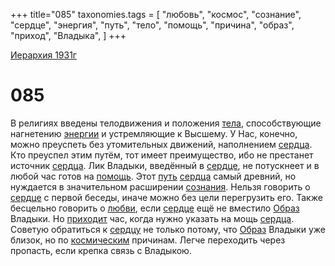 +++
title="085"
taxonomies.tags = [
"любовь",
"космос",
"сознание",
"сердце",
"энергия",
"путь",
"тело",
"помощь",
"причина",
"образ",
"приход",
"Владыка",
]
+++

[Иерархия 1931г](/agni/19312)

# 085
В религиях введены телодвижения и положения [тела](/tags/тело), способствующие нагнетению [энергии](/tags/энергия) и устремляющие к Высшему. У Нас, конечно, можно преуспеть без утомительных движений, наполнением [сердца](/tags/[сердце](/tags/сердце)). Кто преуспел этим путём, тот имеет преимущество, ибо не престанет источник [сердца](/tags/[сердце](/tags/сердце)). Лик Владыки, введённый в [сердце](/tags/сердце), не потускнеет и в любой час готов на [помощь](/tags/помощь). Этот [путь](/tags/путь) [сердца](/tags/[сердце](/tags/сердце)) самый древний, но нуждается в значительном расширении [сознания](/tags/сознание). Нельзя говорить о [сердце](/tags/сердце) с первой беседы, иначе можно без цели перегрузить его. Также бесцельно говорить о [любви](/tags/любовь), если [сердце](/tags/сердце) ещё не вместило [Образ](/tags/образ) Владыки. Но [приходит](/tags/приход) час, когда нужно указать на мощь [сердца](/tags/[сердце](/tags/сердце)). Советую обратиться к [сердцу](/tags/сердце) не только потому, что [Образ](/tags/образ) Владыки уже близок, но по [космическим](/tags/космос) причинам. Легче переходить через пропасть, если крепка связь с Владыкою.   

